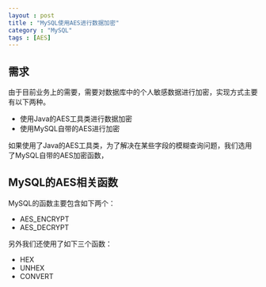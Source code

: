 ```yaml
---
layout : post
title : "MySQL使用AES进行数据加密"
category : "MySQL"
tags : [AES]
---
```


## 需求

由于目前业务上的需要，需要对数据库中的个人敏感数据进行加密，实现方式主要有以下两种。
- 使用Java的AES工具类进行数据加密
- 使用MySQL自带的AES进行加密

如果使用了Java的AES工具类，为了解决在某些字段的模糊查询问题，我们选用了MySQL自带的AES加密函数，

## MySQL的AES相关函数

MySQL的函数主要包含如下两个：
- AES_ENCRYPT
- AES_DECRYPT

另外我们还使用了如下三个函数：
- HEX
- UNHEX
- CONVERT


